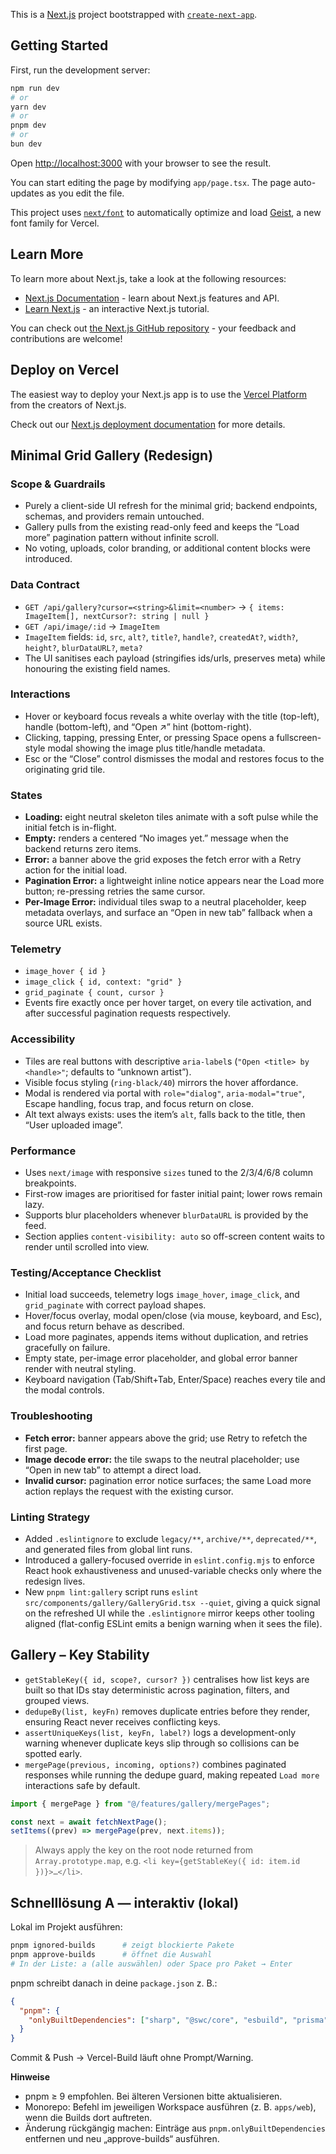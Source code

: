 This is a [Next.js](https://nextjs.org) project bootstrapped with [`create-next-app`](https://nextjs.org/docs/app/api-reference/cli/create-next-app).

## Getting Started

First, run the development server:

```bash
npm run dev
# or
yarn dev
# or
pnpm dev
# or
bun dev
```

Open [http://localhost:3000](http://localhost:3000) with your browser to see the result.

You can start editing the page by modifying `app/page.tsx`. The page auto-updates as you edit the file.

This project uses [`next/font`](https://nextjs.org/docs/app/building-your-application/optimizing/fonts) to automatically optimize and load [Geist](https://vercel.com/font), a new font family for Vercel.

## Learn More

To learn more about Next.js, take a look at the following resources:

- [Next.js Documentation](https://nextjs.org/docs) - learn about Next.js features and API.
- [Learn Next.js](https://nextjs.org/learn) - an interactive Next.js tutorial.

You can check out [the Next.js GitHub repository](https://github.com/vercel/next.js) - your feedback and contributions are welcome!

## Deploy on Vercel

The easiest way to deploy your Next.js app is to use the [Vercel Platform](https://vercel.com/new?utm_medium=default-template&filter=next.js&utm_source=create-next-app&utm_campaign=create-next-app-readme) from the creators of Next.js.

Check out our [Next.js deployment documentation](https://nextjs.org/docs/app/building-your-application/deploying) for more details.

## Minimal Grid Gallery (Redesign)

### Scope & Guardrails
- Purely a client-side UI refresh for the minimal grid; backend endpoints, schemas, and providers remain untouched.
- Gallery pulls from the existing read-only feed and keeps the “Load more” pagination pattern without infinite scroll.
- No voting, uploads, color branding, or additional content blocks were introduced.

### Data Contract
- `GET /api/gallery?cursor=<string>&limit=<number>` → `{ items: ImageItem[], nextCursor?: string | null }`
- `GET /api/image/:id` → `ImageItem`
- `ImageItem` fields: `id`, `src`, `alt?`, `title?`, `handle?`, `createdAt?`, `width?`, `height?`, `blurDataURL?`, `meta?`
- The UI sanitises each payload (stringifies ids/urls, preserves meta) while honouring the existing field names.

### Interactions
- Hover or keyboard focus reveals a white overlay with the title (top-left), handle (bottom-left), and “Open ↗” hint (bottom-right).
- Clicking, tapping, pressing Enter, or pressing Space opens a fullscreen-style modal showing the image plus title/handle metadata.
- Esc or the “Close” control dismisses the modal and restores focus to the originating grid tile.

### States
- **Loading:** eight neutral skeleton tiles animate with a soft pulse while the initial fetch is in-flight.
- **Empty:** renders a centered “No images yet.” message when the backend returns zero items.
- **Error:** a banner above the grid exposes the fetch error with a Retry action for the initial load.
- **Pagination Error:** a lightweight inline notice appears near the Load more button; re-pressing retries the same cursor.
- **Per-Image Error:** individual tiles swap to a neutral placeholder, keep metadata overlays, and surface an “Open in new tab” fallback when a source URL exists.

### Telemetry
- `image_hover { id }`
- `image_click { id, context: "grid" }`
- `grid_paginate { count, cursor }`
- Events fire exactly once per hover target, on every tile activation, and after successful pagination requests respectively.

### Accessibility
- Tiles are real buttons with descriptive `aria-label`s (`"Open <title> by <handle>"`; defaults to “unknown artist”).
- Visible focus styling (`ring-black/40`) mirrors the hover affordance.
- Modal is rendered via portal with `role="dialog"`, `aria-modal="true"`, Escape handling, focus trap, and focus return on close.
- Alt text always exists: uses the item’s `alt`, falls back to the title, then “User uploaded image”.

### Performance
- Uses `next/image` with responsive `sizes` tuned to the 2/3/4/6/8 column breakpoints.
- First-row images are prioritised for faster initial paint; lower rows remain lazy.
- Supports blur placeholders whenever `blurDataURL` is provided by the feed.
- Section applies `content-visibility: auto` so off-screen content waits to render until scrolled into view.

### Testing/Acceptance Checklist
- Initial load succeeds, telemetry logs `image_hover`, `image_click`, and `grid_paginate` with correct payload shapes.
- Hover/focus overlay, modal open/close (via mouse, keyboard, and Esc), and focus return behave as described.
- Load more paginates, appends items without duplication, and retries gracefully on failure.
- Empty state, per-image error placeholder, and global error banner render with neutral styling.
- Keyboard navigation (Tab/Shift+Tab, Enter/Space) reaches every tile and the modal controls.

### Troubleshooting
- **Fetch error:** banner appears above the grid; use Retry to refetch the first page.
- **Image decode error:** the tile swaps to the neutral placeholder; use “Open in new tab” to attempt a direct load.
- **Invalid cursor:** pagination error notice surfaces; the same Load more action replays the request with the existing cursor.

### Linting Strategy
- Added `.eslintignore` to exclude `legacy/**`, `archive/**`, `deprecated/**`, and generated files from global lint runs.
- Introduced a gallery-focused override in `eslint.config.mjs` to enforce React hook exhaustiveness and unused-variable checks only where the redesign lives.
- New `pnpm lint:gallery` script runs `eslint src/components/gallery/GalleryGrid.tsx --quiet`, giving a quick signal on the refreshed UI while the `.eslintignore` mirror keeps other tooling aligned (flat-config ESLint emits a benign warning when it sees the file).

## Gallery – Key Stability

- `getStableKey({ id, scope?, cursor? })` centralises how list keys are built so that IDs stay deterministic across pagination, filters, and grouped views.
- `dedupeBy(list, keyFn)` removes duplicate entries before they render, ensuring React never receives conflicting keys.
- `assertUniqueKeys(list, keyFn, label?)` logs a development-only warning whenever duplicate keys slip through so collisions can be spotted early.
- `mergePage(previous, incoming, options?)` combines paginated responses while running the dedupe guard, making repeated `Load more` interactions safe by default.

```ts
import { mergePage } from "@/features/gallery/mergePages";

const next = await fetchNextPage();
setItems((prev) => mergePage(prev, next.items));
```

> Always apply the key on the root node returned from `Array.prototype.map`, e.g. `<li key={getStableKey({ id: item.id })}>…</li>`.

## Schnelllösung A — interaktiv (lokal)

Lokal im Projekt ausführen:

```bash
pnpm ignored-builds      # zeigt blockierte Pakete
pnpm approve-builds      # öffnet die Auswahl
# In der Liste: a (alle auswählen) oder Space pro Paket → Enter
```

pnpm schreibt danach in deine `package.json` z. B.:

```json
{
  "pnpm": {
    "onlyBuiltDependencies": ["sharp", "@swc/core", "esbuild", "prisma", "bcrypt"]
  }
}
```

Commit & Push → Vercel-Build läuft ohne Prompt/Warning.

**Hinweise**

- pnpm ≥ 9 empfohlen. Bei älteren Versionen bitte aktualisieren.
- Monorepo: Befehl im jeweiligen Workspace ausführen (z. B. `apps/web`), wenn die Builds dort auftreten.
- Änderung rückgängig machen: Einträge aus `pnpm.onlyBuiltDependencies` entfernen und neu „approve-builds“ ausführen.
